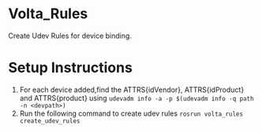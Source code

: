 # Volta_Rules
Create Udev Rules for device binding.

# Setup Instructions
1. For each device added,find the ATTRS{idVendor},  ATTRS{idProduct} and  ATTRS{product} using ```udevadm info -a -p $(udevadm info -q path -n <devpath>)```
2. Run the following command to create udev rules
```rosrun volta_rules create_udev_rules```

